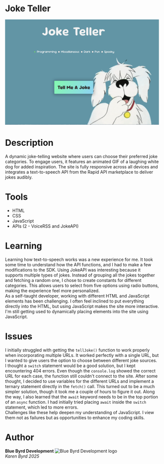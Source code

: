 # Joke Teller
![Joke Teller image](assets/jokeTeller.png)

# Description
A dynamic joke-telling website where users can choose their preferred joke categories. To engage users, it features an animated GIF of a laughing white dog for added inspiration. The site is fully responsive across all devices and integrates a text-to-speech API from the Rapid API marketplace to deliver jokes audibly.
# Tools
- HTML
- CSS
- JavaScript
- APIs (2 - VoiceRSS and JokeAPI)
# Learning
Learning how text-to-speech works was a new experience for me. It took some time to understand how the API functions, and I had to make a few modifications to the SDK. Using JokeAPI was interesting because it supports multiple types of jokes. Instead of grouping all the jokes together and fetching a random one, I chose to create constants for different categories. This allows users to select from five options using radio buttons, making the experience feel more personalized.
<br>
As a self-taught developer, working with different HTML and JavaScript elements has been challenging. I often feel inclined to put everything directly into the HTML, but using JavaScript makes the site more interactive. I'm still getting used to dynamically placing elements into the site using JavaScript.
# Issues
I initially struggled with getting the `tellJoke()` function to work properly when incorporating multiple URLs. It worked perfectly with a single URL, but I wanted to give users the option to choose between different joke sources. I thought a `switch` statement would be a good solution, but I kept encountering 404 errors. Even though the `console.log` showed the correct URL for each case, the function still couldn't connect to the site. After some thought, I decided to use variables for the different URLs and implement a ternary statement directly in the `fetch()` call. This turned out to be a much simpler solution, though it took me a couple of hours to figure it out. Along the way, I also learned that the `await` keyword needs to be in the top portion of an `async` function. I had initially tried placing `await` inside the `switch` statement, which led to more errors.
<br>
Challenges like these help deepen my understanding of JavaScript. I view them not as failures but as opportunities to enhance my coding skills.
# Author
**Blue Byrd Development** ![Blue Byrd Development logo](assets/favicon.ico)
<br>
*Karen Byrd 2025*
